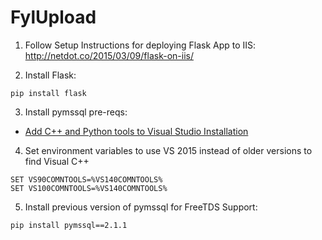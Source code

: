 # FylUpload

1. Follow Setup Instructions for deploying Flask App to IIS: http://netdot.co/2015/03/09/flask-on-iis/ 

2. Install Flask: 
 ```shell
 pip install flask
 ```

3. Install pymssql pre-reqs:  
 - [Add C++ and Python tools to Visual Studio Installation](http://stackoverflow.com/questions/28251314/error-microsoft-visual-c-10-0-is-required-unable-to-find-vcvarsall-bat )
 
4. Set environment variables to use VS 2015 instead of older versions to find Visual C++
 ```shell
 SET VS90COMNTOOLS=%VS140COMNTOOLS%
 SET VS100COMNTOOLS=%VS140COMNTOOLS%
 ```
 
5. Install previous version of pymssql for FreeTDS Support: 
 ```shell
 pip install pymssql==2.1.1
 ```
